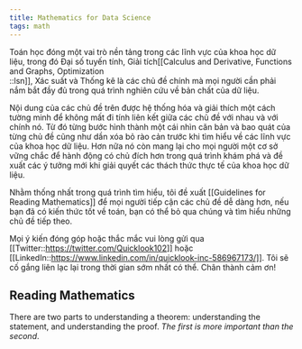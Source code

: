 ```yaml
---
title: Mathematics for Data Science
tags: math
---
```


Toán học đóng một vai trò nền tảng trong các lĩnh vực của khoa học dữ liệu, trong đó Đại số tuyến tính, Giải tích[[Calculus and Derivative, Functions and Graphs, Optimization<br/>::lsn]], Xác suất và Thống kê là các chủ đề chính mà mọi người cần phải nắm bắt đầy đủ trong quá trình nghiên cứu về bản chất của dữ liệu.

Nội dung của các chủ đề trên được hệ thống hóa và giải thích một cách tường minh để không mất đi tính liên kết giữa các chủ đề với nhau và với chính nó. Từ đó từng bước hình thành một cái nhìn căn bản và bao quát của từng chủ đề cũng như dần xóa bỏ rào cản trước khi tìm hiểu về các lĩnh vực của khoa học dữ liệu. Hơn nữa nó còn mang lại cho mọi người một cơ sở vững chắc để hành động có chủ đích hơn trong quá trình khám phá và đề xuất các ý tưởng mới khi giải quyết các thách thức thực tế của khoa học dữ liệu.

Nhằm thống nhất trong quá trình tìm hiểu, tôi đề xuất [[Guidelines for Reading Mathematics]] để mọi người tiếp cận các chủ đề dễ dàng hơn, nếu bạn đã có kiến thức tốt về toán, bạn có thể bỏ qua chúng và tìm hiểu những chủ đề tiếp theo. 

Mọi ý kiến đóng góp hoặc thắc mắc vui lòng gửi qua [[Twitter::https://twitter.com/Quicklook102]] hoặc [[LinkedIn::https://www.linkedin.com/in/quicklook-inc-586967173/]]. Tôi sẽ cố gắng liên lạc lại trong thời gian sớm nhất có thể. Chân thành cảm ơn!

## Reading Mathematics

There are two parts to understanding a theorem: understanding the statement, and understanding the proof. *The first is more important than the second*.  

